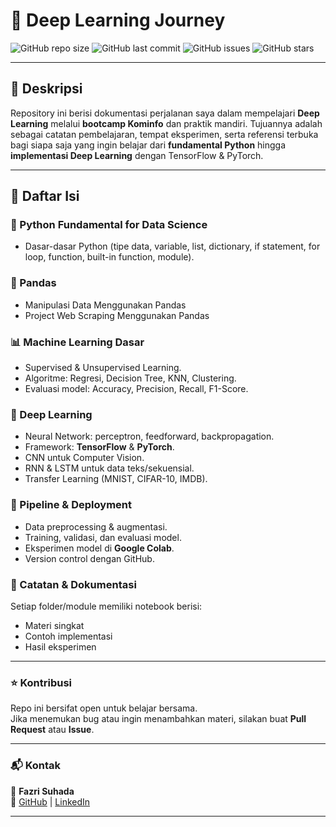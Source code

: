 # 🧠 Deep Learning Journey

![GitHub repo size](https://img.shields.io/github/repo-size/fazrisuhada/Deep-Learning?color=blue)
![GitHub last commit](https://img.shields.io/github/last-commit/fazrisuhada/Deep-Learning?color=green)
![GitHub issues](https://img.shields.io/github/issues/fazrisuhada/Deep-Learning)
![GitHub stars](https://img.shields.io/github/stars/fazrisuhada/Deep-Learning?style=social)

---

## 📌 Deskripsi
Repository ini berisi dokumentasi perjalanan saya dalam mempelajari **Deep Learning** melalui **bootcamp Kominfo** dan praktik mandiri. Tujuannya adalah sebagai catatan pembelajaran, tempat eksperimen, serta referensi terbuka bagi siapa saja yang ingin belajar dari **fundamental Python** hingga **implementasi Deep Learning** dengan TensorFlow & PyTorch.  

---

## 📖 Daftar Isi

### 🐍 Python Fundamental for Data Science
- Dasar-dasar Python (tipe data, variable, list, dictionary, if statement, for loop, function, built-in function, module).

### 🐼 Pandas
- Manipulasi Data Menggunakan Pandas
- Project Web Scraping Menggunakan Pandas

### 📊 Machine Learning Dasar
- Supervised & Unsupervised Learning.  
- Algoritme: Regresi, Decision Tree, KNN, Clustering.  
- Evaluasi model: Accuracy, Precision, Recall, F1-Score.  

### 🤖 Deep Learning
- Neural Network: perceptron, feedforward, backpropagation.  
- Framework: **TensorFlow** & **PyTorch**.  
- CNN untuk Computer Vision.  
- RNN & LSTM untuk data teks/sekuensial.  
- Transfer Learning (MNIST, CIFAR-10, IMDB).  

### 🚀 Pipeline & Deployment
- Data preprocessing & augmentasi.  
- Training, validasi, dan evaluasi model.  
- Eksperimen model di **Google Colab**.  
- Version control dengan GitHub.  

### 📝 Catatan & Dokumentasi
Setiap folder/module memiliki notebook berisi:
- Materi singkat
- Contoh implementasi
- Hasil eksperimen

---

### ⭐ Kontribusi
Repo ini bersifat open untuk belajar bersama.  
Jika menemukan bug atau ingin menambahkan materi, silakan buat **Pull Request** atau **Issue**.  

---

### 📬 Kontak
👤 **Fazri Suhada**  
🔗 [GitHub](https://github.com/fazrisuhada) | [LinkedIn](https://www.linkedin.com/in/fazri-suhada-957176199/)  

---
